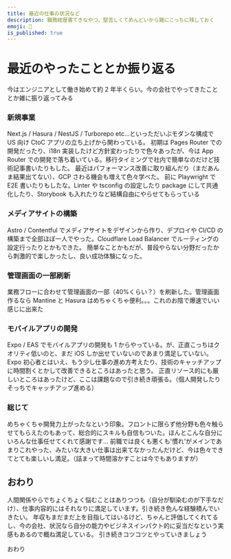 ```yaml
---
title: 最近の仕事の状況など
description: 職務経歴書てきなやつ、堅苦しくてめんどいから雑にこっちに残しておく
emoji: 📔
is_published: true
---
```


# 最近のやったこととか振り返る

今はエンジニアとして働き始めて約 2 年半くらい。今の会社でやってきたこととか雑に振り返ってみる

### 新規事業

Next.js / Hasura / NestJS / Turborepo etc...といっただいぶモダンな構成で US 向け CtoC アプリの立ち上げから関わっている。
初期は Pages Router での開発だったり、i18n 実装したけど方針変わったりで色々あったが、今は App Router での開発で落ち着いている。移行タイミングで社内で簡単なのだけど技術記事書いたりもした。
最近はパフォーマンス改善に取り組んだり（まだあんま結果出てない）、GCP さわる機会も増えて色々学べた。
前に Playwright で E2E 書いたりもしたな。Linter や tsconfig の設定したり package にして共通化したり、Storybook も入れたりなど結構自由にやらせてもらっている

### メディアサイトの構築

Astro / Contentful でメディアサイトをデザインから作り、デプロイや CI/CD の構築まで全部ほぼ一人でやった。Cloudflare Load Balancer でルーティングの設定行ったりとかもできた。
簡単なことかもだが、普段やらない分野だったから刺激的で楽しかったし、良い成功体験になった。

### 管理画面の一部刷新

業務フローに合わせて管理画面の一部（40%くらい？）を刷新した。管理画面作るなら Mantine と Hasura はめちゃくちゃ便利。。。これのお陰で爆速でいい感じに出来た

### モバイルアプリの開発

Expo / EAS でモバイルアプリの開発も 1 からやっている。が、正直こっちはクオリティ低いのと、まだ iOS しか出せていないのであまり満足していない。Expo 初心者とはいえ、もう少し仕事の進め方考えたり、技術のキャッチアップに時間割くとかして改善できるところはあったと思う。
正直リソース的にも厳しいところはあったけど、ここは課題なので引き続き頑張る。（個人開発したりそっちでキャッチアップ進める）

### 総じて

めちゃくちゃ開発力上がったなという印象。フロントに限らず他分野も色々触らせてもらえたのもあって、総合的にスキルも自信もついた。ほんとこんな自分にいろんな仕事任せてくれて感謝です...
前職では良くも悪くも'慣れ'がメインであまりこれやった、みたいな大きい仕事は出来てなかったんだけど、今は色々できてとても楽しいし満足。（詰まって時間溶かすことは今でもありますが）

## おわり

人間関係やらでちょくちょく悩むことはありつつも（自分が馴染むのが下手なだけ）、仕事内容的にはそれなりに満足しています。引き続き色んな経験積んでいきたい。
年収もまだまだ上を目指してはいるけど、ちゃんと評価してくれてるし、今の会社、状況なら自分の能力やビジネスインパクト的に妥当だなという実感もあるので概ね満足している。
引き続きコツコツとやっていきましょう

おわり
